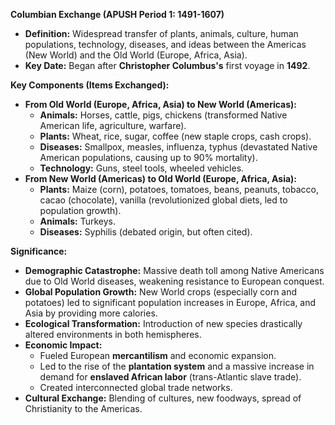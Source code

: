 
**Columbian Exchange (APUSH Period 1: 1491-1607)**

*   **Definition:** Widespread transfer of plants, animals, culture, human populations, technology, diseases, and ideas between the Americas (New World) and the Old World (Europe, Africa, Asia).
*   **Key Date:** Began after **Christopher Columbus's** first voyage in **1492**.

**Key Components (Items Exchanged):**

*   **From Old World (Europe, Africa, Asia) to New World (Americas):**
    *   **Animals:** Horses, cattle, pigs, chickens (transformed Native American life, agriculture, warfare).
    *   **Plants:** Wheat, rice, sugar, coffee (new staple crops, cash crops).
    *   **Diseases:** Smallpox, measles, influenza, typhus (devastated Native American populations, causing up to 90% mortality).
    *   **Technology:** Guns, steel tools, wheeled vehicles.
*   **From New World (Americas) to Old World (Europe, Africa, Asia):**
    *   **Plants:** Maize (corn), potatoes, tomatoes, beans, peanuts, tobacco, cacao (chocolate), vanilla (revolutionized global diets, led to population growth).
    *   **Animals:** Turkeys.
    *   **Diseases:** Syphilis (debated origin, but often cited).

**Significance:**

*   **Demographic Catastrophe:** Massive death toll among Native Americans due to Old World diseases, weakening resistance to European conquest.
*   **Global Population Growth:** New World crops (especially corn and potatoes) led to significant population increases in Europe, Africa, and Asia by providing more calories.
*   **Ecological Transformation:** Introduction of new species drastically altered environments in both hemispheres.
*   **Economic Impact:**
    *   Fueled European **mercantilism** and economic expansion.
    *   Led to the rise of the **plantation system** and a massive increase in demand for **enslaved African labor** (trans-Atlantic slave trade).
    *   Created interconnected global trade networks.
*   **Cultural Exchange:** Blending of cultures, new foodways, spread of Christianity to the Americas.